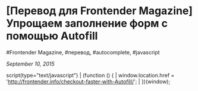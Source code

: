 # [Перевод для Frontender Magazine] Упрощаем заполнение форм с помощью Autofill

#Frontender Magazine, #перевод, #autocomplete, #javascript

_September 10, 2015_

script(type="text/javascript")
  | (function () {
  |   window.location.href = 'http://frontender.info/checkout-faster-with-Autofill/';
  | })(window);